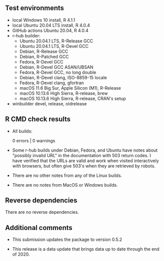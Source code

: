 ## Test environments

* local Windows 10 install, R 4.1.1
* local Ubuntu 20.04 LTS install, R 4.0.4
* GitHub actions Ubuntu 20.04, R 4.0.4
* r-hub builder:
  * Ubuntu 20.04.1 LTS, R-Release GCC
  * Ubuntu 20.04.1 LTS, R-Devel GCC
  * Debian, R-Release GCC
  * Debian, R-Patched GCC
  * Fedora, R-Devel GCC
  * Debian, R-Devel GCC ASAN/UBSAN
  * Fedora, R-Devel GCC, no long double
  * Debian, R-Devel clang, ISO-8859-15 locale
  * Fedora, R-Devel clang, gfortran
  * macOS 11.6 Big Sur, Apple Silicon (M1), R-Release
  * macOS 10.13.6 High Sierra, R-release, brew
  * macOS 10.13.6 High Sierra, R-release, CRAN's setup
* winbuilder devel, release, oldrelease

## R CMD check results

* All builds:

    0 errors | 0 warnings

* Some r-hub builds under Debian, Fedora, and Ubuntu have notes about
  "possibly invalid URL" in the documentation with 503 return codes. 
  I have verified that the URLs are valid and work when visited interactively 
  with browsers, but often give 503's when they are retrieved by robots.
* There are no other notes from any of the Linux builds.
* There are no notes from MacOS or Windows builds.

## Reverse dependencies

There are no reverse dependencies.

## Additional comments

* This submission updates the package to version 0.5.2

* This release is a data update that brings data up to date through the 
  end of 2020.
